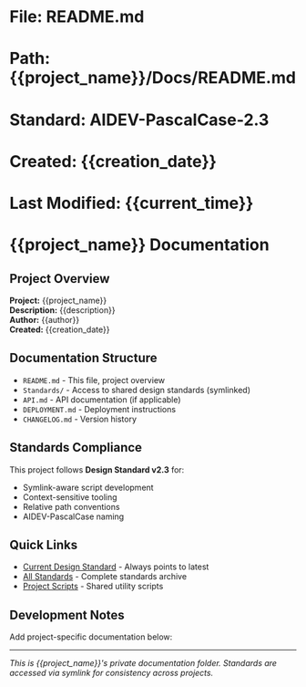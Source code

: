 # File: README.md

# Path: {{project_name}}/Docs/README.md

# Standard: AIDEV-PascalCase-2.3

# Created: {{creation_date}}

# Last Modified: {{current_time}}

# {{project_name}} Documentation

## Project Overview

**Project:** {{project_name}}  
**Description:** {{description}}  
**Author:** {{author}}  
**Created:** {{creation_date}}

## Documentation Structure

- `README.md` - This file, project overview
- `Standards/` - Access to shared design standards (symlinked)
- `API.md` - API documentation (if applicable)
- `DEPLOYMENT.md` - Deployment instructions
- `CHANGELOG.md` - Version history

## Standards Compliance

This project follows **Design Standard v2.3** for:

- Symlink-aware script development
- Context-sensitive tooling
- Relative path conventions
- AIDEV-PascalCase naming

## Quick Links

- [Current Design Standard](Standards/CurrentDesignStandard.md) - Always points to latest
- [All Standards](Standards/) - Complete standards archive  
- [Project Scripts](../Scripts/) - Shared utility scripts

## Development Notes

Add project-specific documentation below:

---

*This is {{project_name}}'s private documentation folder. Standards are accessed via symlink for consistency across projects.*